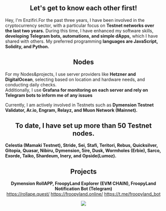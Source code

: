<div align="center">

## Let's get to know each other first!
</div>

Hey, I'm Enzifiri.For the past three years, I have been involved in the cryptocurrency sector, with a particular focus on **Testnet networks over the last two years.** During this time, I have enhanced my software skills, **developing Telegram bots, automations, and simple dApps,** which I have shared with others. My preferred programming **languages are JavaScript, Solidity, and Python.**

<div align="center">

## Nodes

</div>

For my Nodes&projects, I use server providers like **Hetzner and DigitalOcean**, selecting based on location and hardware needs, and conducting daily checks. <br>
Additionally, I use **Grafana for monitoring on each server and rely on Telegram bots to inform me of any issues**

Currently, I am actively involved in Testnets such as
**Dymension Testnet Validator, Ar.io, Engram, Relayz, and Muon Network (Mainnet).**
<br>

<div align="center">
  
<h2> To date, I have set up more than 50 Testnet nodes. </h2>

</div>

**Celestia (Mamaki Testnet), Stride, Sei, Stafi, Teritori, Rebus, Quicksilver, Gitopia, Quasar, Nibiru, Dymension, 5ire, Dusk, Wormholes (Erbie), Sarco, Exorde, Taiko, Shardeum, Inery, and Opside(Lumoz).**

<div align="center">

## Projects


**Dymension RollAPP, FroopyLand Explorer (EVM CHAIN), FroopyLand Notification Bot (Telegram)** <br>
https://rollape.quest/ https://froopyland.online/ https://t.me/froopyland_bot

</div>

<div align="center">
<picture>
  <source
    srcset="https://github-readme-stats.vercel.app/api?username=enzifiri&show_icons=true&theme=dark"
    media="(prefers-color-scheme: dark)"
  />
  <source
    srcset="https://github-readme-stats.vercel.app/api?username=enzifiri&show_icons=true"
    media="(prefers-color-scheme: light), (prefers-color-scheme: no-preference)"
  />
  <img src="https://github-readme-stats.vercel.app/api?username=enzifiri&show_icons=true" />
</picture>
</div>
</div>

